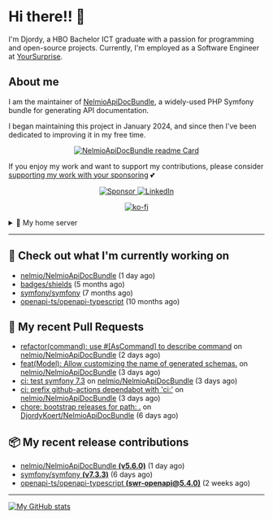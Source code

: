# Hi there!! 👋



I'm Djordy, a HBO Bachelor ICT graduate with a passion for programming and open-source projects.
Currently, I'm employed as a Software Engineer at [YourSurprise](https://www.linkedin.com/company/yoursurprise-com).

## About me
I am the maintainer of [NelmioApiDocBundle](https://github.com/nelmio/NelmioApiDocBundle), a widely-used PHP Symfony bundle for generating API documentation.

I began maintaining this project in January 2024, and since then I've been dedicated to improving it in my free time.

<p align='center'>
    <a href="https://github.com/nelmio/NelmioApiDocBundle">
        <img alt="NelmioApiDocBundle readme Card" src="https://github-readme-stats.vercel.app/api/pin/?username=nelmio&repo=NelmioApiDocBundle&theme=holi&bg_color=00000000" />
    </a>
</p>


If you enjoy my work and want to support my contributions, please consider [supporting my work with your sponsoring](https://github.com/sponsors/DjordyKoert) 💕

<p align='center'>
    <a href="https://github.com/sponsors/DjordyKoert">
        <img alt="Sponsor" src="https://img.shields.io/badge/sponsor-30363D?style=for-the-badge&logo=GitHub-Sponsors&logoColor=#white" />
    </a>
    <a href="https://nl.linkedin.com/in/djordy-koert-0648881a2">
        <img alt="LinkedIn" src="https://img.shields.io/badge/LinkedIn-0077B5?style=for-the-badge&logo=LinkedIn" />
    </a>
</p>
<p align='center'>
    <a href="https://ko-fi.com/P5P7SYBAJ" align='center'>
        <img alt="ko-fi" src="https://ko-fi.com/img/githubbutton_sm.svg" />
    </a>
</p>

<details>
    <summary>🌱 My home server</summary>

<p align='center'>
    <img src="https://img.shields.io/badge/TrueNAS_25.04.RC.1-0095D5?style=for-the-badge&logo=truenas&logoColor=white" />
    <img src="https://img.shields.io/badge/AMD%20Ryzen_7_5700G-ED1C24?style=for-the-badge&logo=amd&logoColor=white" />
    <img src="https://img.shields.io/badge/RAM-32GB-%230071C5?&style=for-the-badge&logoColor=white" />
    <img src="https://img.shields.io/badge/4x_st8000vn004-IronWolf_8TB-5AC710?style=for-the-badge&logo=seagate&logoColor=white" />
</p>

I run a hobby server in my free time, where I host various services.

- [Home Assistant](https://github.com/home-assistant/core)
- [Cloudflared](https://github.com/cloudflare/cloudflared)
- Various *arrs
- [Jellyfin](https://jellyfin.org/)
- [Jellyseerr](https://github.com/Fallenbagel/jellyseerr)
- [Pelican panel & wings](https://pelican.dev/)

</details>

---

## 🔭 Check out what I'm currently working on

- [nelmio/NelmioApiDocBundle](https://github.com/nelmio/NelmioApiDocBundle) (1 day ago)
- [badges/shields](https://github.com/badges/shields) (5 months ago)
- [symfony/symfony](https://github.com/symfony/symfony) (7 months ago)
- [openapi-ts/openapi-typescript](https://github.com/openapi-ts/openapi-typescript) (10 months ago)

## 🔨 My recent Pull Requests

- [refactor(command): use #[AsCommand] to describe command](https://github.com/nelmio/NelmioApiDocBundle/pull/2544) on [nelmio/NelmioApiDocBundle](https://github.com/nelmio/NelmioApiDocBundle) (2 days ago)
- [feat(Model): Allow customizing the name of generated schemas.](https://github.com/nelmio/NelmioApiDocBundle/pull/2542) on [nelmio/NelmioApiDocBundle](https://github.com/nelmio/NelmioApiDocBundle) (3 days ago)
- [ci: test symfony 7.3](https://github.com/nelmio/NelmioApiDocBundle/pull/2541) on [nelmio/NelmioApiDocBundle](https://github.com/nelmio/NelmioApiDocBundle) (3 days ago)
- [ci: prefix github-actions dependabot with &#39;ci:&#39;](https://github.com/nelmio/NelmioApiDocBundle/pull/2539) on [nelmio/NelmioApiDocBundle](https://github.com/nelmio/NelmioApiDocBundle) (3 days ago)
- [chore: bootstrap releases for path: .](https://github.com/DjordyKoert/NelmioApiDocBundle/pull/6) on [DjordyKoert/NelmioApiDocBundle](https://github.com/DjordyKoert/NelmioApiDocBundle) (6 days ago)

## 📦 My recent release contributions

- [nelmio/NelmioApiDocBundle **(v5.6.0)**](https://github.com/nelmio/NelmioApiDocBundle/releases/tag/v5.6.0) (1 day ago)
- [symfony/symfony **(v7.3.3)**](https://github.com/symfony/symfony/releases/tag/v7.3.3) (6 days ago)
- [openapi-ts/openapi-typescript **(swr-openapi@5.4.0)**](https://github.com/openapi-ts/openapi-typescript/releases/tag/swr-openapi%405.4.0) (2 weeks ago)

---

[![My GitHub stats](https://github-readme-stats.vercel.app/api?username=DjordyKoert&theme=holi&bg_color=00000000&rank_icon=github)](https://github.com/anuraghazra/github-readme-stats)

